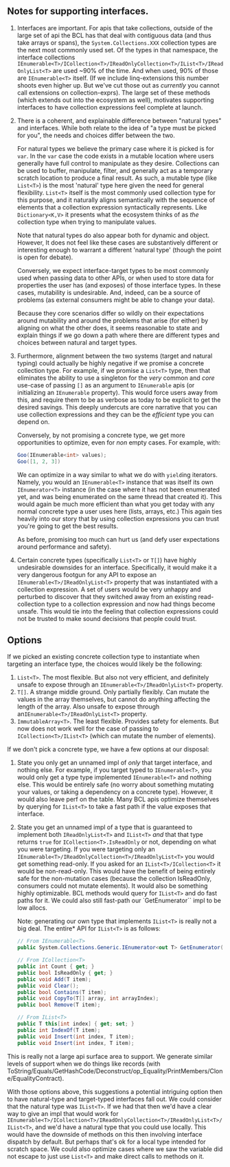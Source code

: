 ## Notes for supporting interfaces.

1.  Interfaces are important. For apis that take collections, outside of the large set of api the BCL has that deal with contiguous data (and thus take arrays or spans), the `System.Collections.XXX` collection types are the next most commonly used set.   Of the types in that namespace, the interface collections `IEnumerable<T>/ICollection<T>/IReadOnlyCollection<T>/IList<T>/IReadOnlyList<T>` are used ~90% of the time.  And when used, 90% of those are `IEnumerable<T>` itself.  (If we include linq-extensions this number shoots even higher up.  But we've cut those out as *currently* you cannot call extensions on collection-exprs).  The large set of these methods (which extends out into the ecosystem as well), motivates supporting interfaces to have collection expressions feel complete at launch.

2. There is a coherent, and explainable difference between "natural types" and interfaces.  While both relate to the idea of "a type must be picked for you", the needs and choices differ between the two.

   For natural types we believe the primary case where it is picked is for `var`.  In the `var` case the code exists in a mutable location where users generally have full control to manipulate as they desire.  Collections can be used to buffer, manipulate, filter, and generally act as a temporary scratch location to produce a final result.  As such, a mutable type (like `List<T>`) is the most 'natural' type here given the need for general flexibility.  `List<T>` itself is the most commonly used collection type for this purpose, and it naturally aligns semantically with the sequence of elements that a collection expression syntactically represents.  Like `Dictionary<K,V>` it presents what the ecosystem thinks of as *the* collection type when trying to manipulate values.

   Note that natural types do also appear both for dynamic and object.  However, It does not feel like these cases are substantively different or interesting enough to warrant a different 'natural type' (though the point is open for debate).

   Conversely, we expect interface-target types to be most commonly used when passing data to other APIs, or when used to store data for properties the user has (and exposes) of those interface types.  In these cases, mutability is undesirable.  And, indeed, can be a source of problems (as external consumers might be able to change your data).

   Because they core scenarios differ so wildly on their expectations around mutability and around the problems that arise (for either) by aligning on what the other does, it seems reasonable to state and explain things if we go down a path where there are different types and choices between natural and target types.

3. Furthermore, alignment between the two systems (target and natural typing) could actually be highly negative if we promise a concrete collection type. For example, if we promise a `List<T>` type, then that eliminates the ability to use a singleton for the *very* common and *core* use-case of passing `[]` as an argument to `IEnumerable` apis (or initializing an `IEnumerable` property).  This would force users away from this, and require them to be as verbose as today to be explicit to get the desired savings.  This deeply undercuts are core narrative that you can use collection expressions and they can be the *efficient* type you can depend on.

   Conversely, by not promising a concrete type, we get more opportunities to optimize, even for *non* empty cases.  For example, with:

      ```c#
      Goo(IEnumerable<int> values);
      Goo([1, 2, 3])
      ```

   We can optimize in a way similar to what we do with `yield`ing iterators.  Namely, you would an `IEnumerable<T>` instance that was itself its own `IEnumerator<T>` instance (in the case where it has not been enumerated yet, and was being enumerated on the same thread that created it).  This would again be much more efficient than what you get today with any normal concrete type a user uses here (lists, arrays, etc.)   This again ties heavily into our story that by using collection expressions you can trust you're going to get the best results.

   As before, promising too much can hurt us (and defy user expectations around performance and safety).

4. Certain concrete types (specifically `List<T>` or `T[]`) have highly undesirable downsides for an interface.  Specifically, it would make it a very dangerous footgun for any API to expose an `IEnumerable<T>/IReadOnlyList<T>` property that was instantiated with a collection expression.  A set of users would be very unhappy and perturbed to discover that they switched away from an existing read-collection type to a collection expression and now had things become unsafe.  This would tie into the feeling that collection expressions could not be trusted to make sound decisions that people could trust.

## Options

If we picked an existing concrete collection type to instantiate when targeting an interface type, the choices would likely be the following:

1. `List<T>`.  The most flexible.  But also not very efficient, and definitely unsafe to expose through an `IEnumerable<T>/IReadOnlyList<T>` property.  
2. `T[]`.  A strange middle ground.  Only partially flexibly.  Can mutate the values in the array themselves, but cannot do anything affecting the length of the array.  Also unsafe to expose through an`IEnumerable<T>/IReadOnlyList<T>` property.  
3. `ImmutableArray<T>`.  The least flexible.  Provides safety for elements.  But now does not work well for the case of passing to `ICollection<T>/IList<T>` (which can mutate the number of elements).

If we don't pick a concrete type, we have a few options at our disposal:

1. State you only get an unnamed impl of *only* that target interface, and nothing else.  For example, if you target typed to `IEnumerable<T>`, you would only get a type type implemented `IEnumerable<T>` and nothing else.  This would be entirely safe (no worry about something mutating your values, or taking a dependency on a concrete type).  However, it would also leave perf on the table.  Many BCL apis optimize themselves by querying for `IList<T>` to take a fast path if the value exposes that interface.

2. State you get an unnamed impl of a type that is guaranteed to implement both `IReadOnlyList<T>` and `IList<T>` *and* that that type returns `true` for `ICollection<T>.IsReadOnly` or not, depending on what you were targeting.  If you were targeting only an `IEnumerable<T>/IReadOnlyCollection<T>/IReadOnlyList<T>` you would get something read-only.  If you asked for an `IList<T>/ICollection<T>` it would be non-read-only.  This would have the benefit of being entirely safe for the non-mutation cases (because the collection IsReadOnly, consumers could not mutate elements).  It would also be something highly optimizable.  BCL methods would query for `IList<T>` and do fast paths for it.  We could also still fast-path our `GetEnumerator`` impl to be low allocs.

    Note: generating our own type that implements `IList<T>` is really not a big deal.  The entire* API for `IList<T>` is as follows:

    ```c#
    // From IEnumerable<T>
    public System.Collections.Generic.IEnumerator<out T> GetEnumerator();

    // From ICollection<T>
    public int Count { get; }
    public bool IsReadOnly { get; }
    public void Add(T item);
    public void Clear();
    public bool Contains(T item);
    public void CopyTo(T[] array, int arrayIndex);
    public bool Remove(T item);

    // From IList<T>
    public T this[int index] { get; set; }
    public int IndexOf(T item);
    public void Insert(int index, T item);
    public void Insert(int index, T item);
    ```

This is really not a large api surface area to support.  We generate similar levels of support
when we do things like records (with ToString/Equals/GetHashCode/Deconstruct/op_Equality/PrintMembers/Clone/EqualityContract).

With those options above, this suggestions a potential intriguing option then to have natural-type and target-typed interfaces fall out. We could consider that the natural type was `IList<T>`.  If we had that then we'd have a clear way to give an impl that would work for `IEnumerable<T>/ICollection<T>/IReadOnlyCollection<T>/IReadOnlyList<T>/IList<T>`, and we'd have a natural type that you could use locally.  This would have the downside of methods on this then involving interface dispatch by default.  But perhaps that's ok for a local type intended for scratch space.  We could also optimize cases where we saw the variable did not escape to just use `List<T>` and make direct calls to methods on it.


